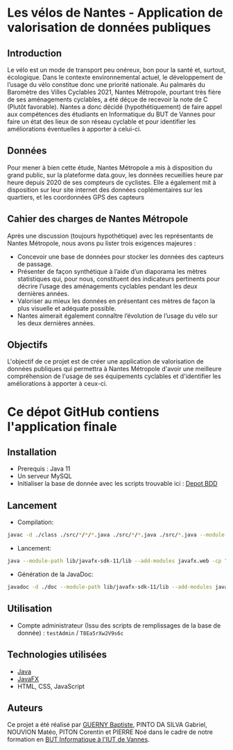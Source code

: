 # Les vélos de Nantes - Application de valorisation de données publiques

## Introduction

Le vélo est un mode de transport peu onéreux, bon pour la santé et, surtout, écologique. Dans le contexte environnemental actuel, le développement de l’usage du vélo constitue donc une priorité nationale. Au palmarès du Baromètre des Villes Cyclables 2021, Nantes Métropole, pourtant très fière de ses aménagements cyclables, a été déçue de recevoir la note de C (Plutôt favorable). Nantes a donc décidé (hypothétiquement) de faire appel aux compétences des étudiants en Informatique du BUT de Vannes pour faire un état des lieux de son réseau cyclable et pour identifier les améliorations éventuelles à apporter à celui-ci.

## Données

Pour mener à bien cette étude, Nantes Métropole a mis à disposition du grand public, sur la plateforme data.gouv, les données recueillies heure par heure depuis 2020 de ses compteurs de cyclistes. Elle a également mit à disposition sur leur site internet des données coplémentaires sur les quartiers, et les coordonnées GPS des capteurs

## Cahier des charges de Nantes Métropole

Après une discussion (toujours hypothétique) avec les représentants de Nantes Métropole, nous avons pu lister trois exigences majeures :

- Concevoir une base de données pour stocker les données des capteurs de passage.
- Présenter de façon synthétique à l’aide d’un diaporama les mètres statistiques qui, pour nous, constituent des indicateurs pertinents pour décrire l’usage des aménagements cyclables pendant les deux dernières années.
- Valoriser au mieux les données en présentant ces mètres de façon la plus visuelle et adéquate possible.
- Nantes aimerait également connaître l’évolution de l’usage du vélo sur les deux dernières années.

## Objectifs

L'objectif de ce projet est de créer une application de valorisation de données publiques qui permettra à Nantes Métropole d'avoir une meilleure compréhension de l'usage de ses équipements cyclables et d'identifier les améliorations à apporter à ceux-ci.

# Ce dépot GitHub contiens l'application finale

## Installation

- Prerequis : Java 11
- Un serveur MySQL
- Initialiser la base de donnée avec les scripts trouvable ici : [Depot BDD](https://github.com/BatLeDev/S2.01-BDD/tree/main/Scripts/Base%20V2)

## Lancement

- Compilation:

```bash
javac -d ./class ./src/*/*/*.java ./src/*/*.java ./src/*.java --module-path lib/javafx-sdk-11/lib --add-modules javafx.web
```

- Lancement:

```bash
java --module-path lib/javafx-sdk-11/lib --add-modules javafx.web -cp "./class:./lib/mysql-connector-j-8.0.33.jar" MainApp
```

- Génération de la JavaDoc:

```bash
javadoc -d ./doc --module-path lib/javafx-sdk-11/lib --add-modules javafx.web ./src/*/*/*.java ./src/*/*.java ./src/*.java
```

## Utilisation

- Compte administrateur (Issu des scripts de remplissages de la base de donnée) : `testAdmin` / `T8Ea5rXw2V9s6c`

## Technologies utilisées

- [Java](https://www.java.com/fr/)
- [JavaFX](https://openjfx.io/)
- HTML, CSS, JavaScript

## Auteurs

Ce projet a été réalisé par [GUERNY Baptiste](https://github.com/BatLeDev), PINTO DA SILVA Gabriel, NOUVION Matéo, PITON Corentin et PIERRE Noé dans le cadre de notre formation en [BUT Informatique à l'IUT de Vannes](https://www.iutvannes.fr/b-u-t-informatique/).
